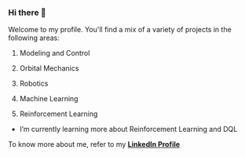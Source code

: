 ### Hi there 👋

Welcome to my profile. You'll find a mix of a variety of projects in the following areas:

1. Modeling and Control

2. Orbital Mechanics

3. Robotics

4. Machine Learning

5. Reinforcement Learning

- I’m currently learning more about Reinforcement Learning and DQL

To know more about me, refer to my __[LinkedIn Profile](https://www.linkedin.com/in/mahmoud-nasr-/)__

<!--
**mm-nasr/mm-nasr** is a ✨ _special_ ✨ repository because its `README.md` (this file) appears on your GitHub profile.

Here are some ideas to get you started:

- 🔭 I’m currently working on ...
- 🌱 I’m currently learning ...
- 👯 I’m looking to collaborate on ...
- 🤔 I’m looking for help with ...
- 💬 Ask me about ...
- 📫 How to reach me: ...
- 😄 Pronouns: ...
- ⚡ Fun fact: ...
-->
